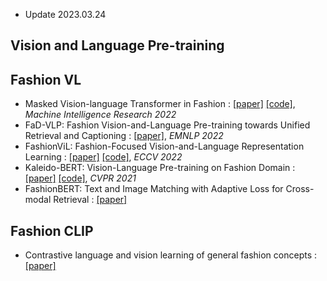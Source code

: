 
* Update 2023.03.24

## Vision and Language Pre-training

## Fashion VL
* Masked Vision-language Transformer in Fashion : [[paper]](https://arxiv.org/abs/2210.15110) [[code]](https://github.com/GewelsJI/MVLT), *Machine Intelligence Research 2022*
* FaD-VLP: Fashion Vision-and-Language Pre-training towards Unified Retrieval and Captioning : [[paper]](https://arxiv.org/abs/1804.07612), *EMNLP 2022*
* FashionViL: Fashion-Focused Vision-and-Language Representation Learning : [[paper]](https://arxiv.org/abs/2207.08150) [[code]](https://github.com/BrandonHanx/mmf), *ECCV 2022*
* Kaleido-BERT: Vision-Language Pre-training on Fashion Domain : [[paper]]([https://arxiv.org/abs/2207.08150](https://openaccess.thecvf.com/content/CVPR2021/papers/Zhuge_Kaleido-BERT_Vision-Language_Pre-Training_on_Fashion_Domain_CVPR_2021_paper.pdf)) [[code]](https://github.com/mczhuge/Kaleido-BERT), *CVPR 2021*
* FashionBERT: Text and Image Matching with Adaptive Loss for Cross-modal Retrieval : [[paper]](https://arxiv.org/abs/2005.09801)


## Fashion CLIP
* Contrastive language and vision learning of general fashion concepts : [[paper]](https://www.nature.com/articles/s41598-022-23052-9)
